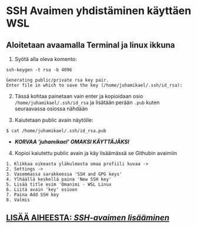 # SSH Avaimen yhdistäminen käyttäen WSL 

## Aloitetaan avaamalla Terminal ja linux ikkuna


1. Syötä alla oleva komento:
```
ssh-keygen -t rsa -b 4096
```

```
Generating public/private rsa key pair.
Enter file in which to save the key (/home/juhamikael/.ssh/id_rsa):
```
2. Tässä kohtaa painetaan vain enter ja kopioidaan osio `/home/juhamikael/.ssh/id_rsa` ja lisätään perään `.pub` kuten seuraavassa osiossa nähdään

3. Kaiutetaan public avain näytölle:
``` 
$ cat /home/juhamikael/.ssh/id_rsa.pub 
```
- ***KORVAA 'juhamikael' OMAKSI KÄYTTÄJÄKSI***

4. Kopioi kaiutettu public avain ja käy lisäämässä se Githubin avaimiin
```
1. Klikkaa oikeasta yläkulmasta omaa profiili kuvaa ->
2. Settings ->
3. Vasemmassa sarakkeessa 'SSH and GPG keys'
4. Ylhäällä keskellä paina 'New SSH key'
5. Lisää title esim 'Omanimi - WSL Linux
6. Liitä avain 'key' osioon 
7. Paina Add SSH key
8. Valmis 
```

## [**LISÄÄ AIHEESTA: *SSH-avaimen lisääminen***](https://www.atlassian.com/git/tutorials/git-ssh)

